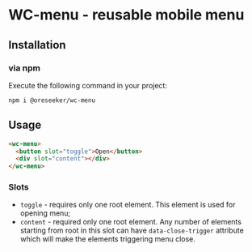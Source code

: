 # WC-menu - reusable mobile menu

## Installation

### via npm
Execute the following command in your project:
```shell
npm i @oreseeker/wc-menu
```

## Usage
```html
<wc-menu>
  <button slot="toggle">Open</button>
  <div slot="content"></div>
</wc-menu>
```

### Slots
- `toggle` - requires only one root element. This element is used for opening menu;
- `content` - required only one root element. Any number of elements starting from root in this slot can have `data-close-trigger`
attribute which will make the elements triggering menu close.
